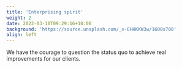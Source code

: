 ```yaml
---
title: 'Enterprising spirit'
weight: 2
date: 2022-03-10T09:29:16+10:00
background: 'https://source.unsplash.com/_v-EHHKKW3w/1600x700'
align: left
---
```


We have the courage to question the status quo to achieve real improvements for our clients.
